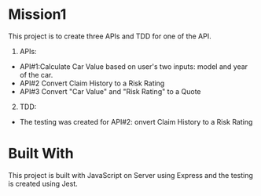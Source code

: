 # Mission1
This project is to create three APIs and TDD for one of the API.
1. APIs:
* API#1:Calculate Car Value based on user's two inputs: model and year of the car.
* API#2 Convert Claim History to a Risk Rating
* API#3 Convert "Car Value" and "Risk Rating" to a Quote
2. TDD:
* The testing was created for API#2: onvert Claim History to a Risk Rating
# Built With
This project is built with JavaScript on Server using Express and the testing is created using Jest.
